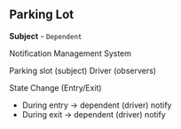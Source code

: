 ## Parking Lot

**Subject** -  `Dependent`

Notification Management System

Parking slot (subject)
Driver (observers)

State Change (Entry/Exit)

- During entry -> dependent (driver) notify
- During exit -> dependent (driver) notify

